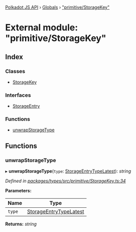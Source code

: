 [Polkadot JS API](../README.md) › [Globals](../globals.md) › ["primitive/StorageKey"](_primitive_storagekey_.md)

# External module: "primitive/StorageKey"

## Index

### Classes

* [StorageKey](../classes/_primitive_storagekey_.storagekey.md)

### Interfaces

* [StorageEntry](../interfaces/_primitive_storagekey_.storageentry.md)

### Functions

* [unwrapStorageType](_primitive_storagekey_.md#unwrapstoragetype)

## Functions

###  unwrapStorageType

▸ **unwrapStorageType**(`type`: [StorageEntryTypeLatest](../interfaces/_interfaces_metadata_types_.storageentrytypelatest.md)): *string*

*Defined in [packages/types/src/primitive/StorageKey.ts:34](https://github.com/polkadot-js/api/blob/ffaea83e3e/packages/types/src/primitive/StorageKey.ts#L34)*

**Parameters:**

Name | Type |
------ | ------ |
`type` | [StorageEntryTypeLatest](../interfaces/_interfaces_metadata_types_.storageentrytypelatest.md) |

**Returns:** *string*
